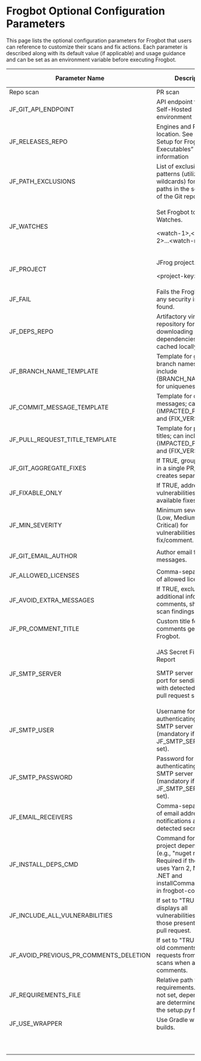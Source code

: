 # Frogbot Optional Configuration Parameters

This page lists the optional configuration parameters for Frogbot that users can reference to customize their scans and fix actions. Each parameter is described along with its default value (if applicable) and usage guidance and can be set as an environment variable before executing Frogbot.

| Parameter Name                              | Description                                                                                                                                                                  | Default Value                                                 | Relevant Commands |             |
| ------------------------------------------- | ---------------------------------------------------------------------------------------------------------------------------------------------------------------------------- | ------------------------------------------------------------- | ----------------- | ----------- |
| Repo scan                                   | PR scan                                                                                                                                                                      |                                                               |                   |             |
| JF\_GIT\_API\_ENDPOINT                      | API endpoint for GitHub Self-Hosted environment                                                                                                                              | https://api.github.com                                        | ✔️                | ✔️          |
| JF\_RELEASES\_REPO                          | Engines and Resources location. See “Offline Setup for Frogbot Executables” for more information                                                                             | https://releases.jfrog.io                                     | ✔️                | ✔️          |
| JF\_PATH\_EXCLUSIONS                        | List of exclusion patterns (utilizing wildcards) for excluding paths in the source code of the Git repository.                                                               | \*git\*;\*node\_modules\*;\*target\*;\*venv\*;\*test\*        | ✔️                | ✔️          |
| JF\_WATCHES                                 | <p>Set Frogbot to use Xray Watches.</p><p>&#x3C;watch-1>,&#x3C;watch-2>...&#x3C;watch-n></p>                                                                                 | “”                                                            | ✔️                | ✔️          |
| JF\_PROJECT                                 | <p>JFrog project.</p><p>&#x3C;project-key></p>                                                                                                                               | “”                                                            | ✔️                | ✔️          |
| JF\_FAIL                                    | Fails the Frogbot task if any security issue is found.                                                                                                                       | FALSE                                                         | <p><br></p>       | ✔️          |
| JF\_DEPS\_REPO                              | Artifactory virtual repository for downloading dependencies if not cached locally.                                                                                           | “”                                                            | ✔️                | ✔️          |
| JF\_BRANCH\_NAME\_TEMPLATE                  | Template for generated branch names; must include {BRANCH\_NAME\_HASH} for uniqueness.                                                                                       | "frogbot-{IMPACTED\_PACKAGE}-{BRANCH\_NAME\_HASH}"            | ✔️                | <p><br></p> |
| JF\_COMMIT\_MESSAGE\_TEMPLATE               | Template for commit messages; can include {IMPACTED\_PACKAGE} and {FIX\_VERSION}.                                                                                            | "Upgrade {IMPACTED\_PACKAGE} to {FIX\_VERSION}"               | ✔️                | <p><br></p> |
| JF\_PULL\_REQUEST\_TITLE\_TEMPLATE          | Template for pull request titles; can include {IMPACTED\_PACKAGE} and {FIX\_VERSION}.                                                                                        | "\[🐸 Frogbot] Upgrade {IMPACTED\_PACKAGE} to {FIX\_VERSION}" | ✔️                | <p><br></p> |
| JF\_GIT\_AGGREGATE\_FIXES                   | If TRUE, groups all fixes in a single PR; FALSE creates separate PRs.                                                                                                        | False                                                         | ✔️                | <p><br></p> |
| JF\_FIXABLE\_ONLY                           | If TRUE, addresses only vulnerabilities with available fixes.                                                                                                                | True                                                          | ✔️                | <p><br></p> |
| JF\_MIN\_SEVERITY                           | Minimum severity level (Low, Medium, High, or Critical) for vulnerabilities to fix/comment.                                                                                  | “”                                                            | ✔️                | ✔️          |
| JF\_GIT\_EMAIL\_AUTHOR                      | Author email for commit messages.                                                                                                                                            | "eco-system+frogbot@jfrog.com"                                | ✔️                | <p><br></p> |
| JF\_ALLOWED\_LICENSES                       | Comma-separated list of allowed licenses.                                                                                                                                    | “”                                                            | ✔️                | ✔️          |
| JF\_AVOID\_EXTRA\_MESSAGES                  | If TRUE, excludes additional info from PR comments, showing only scan findings.                                                                                              | TRUE                                                          | <p><br></p>       | ✔️          |
| JF\_PR\_COMMENT\_TITLE                      | Custom title for PR comments generated by Frogbot.                                                                                                                           | <p><br></p>                                                   | <p><br></p>       | ✔️          |
| JF\_SMTP\_SERVER                            | <p>JAS Secret Finding Report</p><p>SMTP server URL with port for sending emails with detected secrets in pull request scans.</p>                                             | <p><br></p>                                                   | <p><br></p>       | ✔️          |
| JF\_SMTP\_USER                              | Username for authenticating with the SMTP server (mandatory if JF\_SMTP\_SERVER is set).                                                                                     | <p><br></p>                                                   | <p><br></p>       | ✔️          |
| JF\_SMTP\_PASSWORD                          | Password for authenticating with the SMTP server (mandatory if JF\_SMTP\_SERVER is set).                                                                                     | <p><br></p>                                                   | <p><br></p>       | ✔️          |
| JF\_EMAIL\_RECEIVERS                        | Comma-separated list of email addresses for notifications about detected secrets in PRs.                                                                                     | “”                                                            | <p><br></p>       | ✔️          |
| JF\_INSTALL\_DEPS\_CMD                      | Command for installing project dependencies (e.g., "nuget restore"). Required if the project uses Yarn 2, NuGet, or .NET and installCommand isn’t set in frogbot-config.yml. | <p><br></p>                                                   | ✔️                | ✔️          |
| JF\_INCLUDE\_ALL\_VULNERABILITIES           | If set to "TRUE", displays all vulnerabilities, including those present before the pull request.                                                                             | "FALSE"                                                       | <p><br></p>       | ✔️          |
| JF\_AVOID\_PREVIOUS\_PR\_COMMENTS\_DELETION | If set to "TRUE", retains old comments on pull requests from previous scans when adding new comments.                                                                        | "FALSE"                                                       | <p><br></p>       | ✔️          |
| JF\_REQUIREMENTS\_FILE                      | Relative path to a Pip requirements.txt file. If not set, dependencies are determined using the setup.py file.                                                               | "TRUE"                                                        | ✔️                | ✔️          |
| JF\_USE\_WRAPPER                            | Use Gradle wrapper for builds.                                                                                                                                               | “TRUE”                                                        | ✔️                | ✔️          |
| <p><br></p>                                 | <p><br></p>                                                                                                                                                                  | <p><br></p>                                                   | <p><br></p>       | <p><br></p> |
